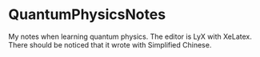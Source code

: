 # QuantumPhysicsNotes
My notes when learning quantum physics. The editor is LyX with XeLatex. There should be noticed that it wrote with Simplified Chinese.  
